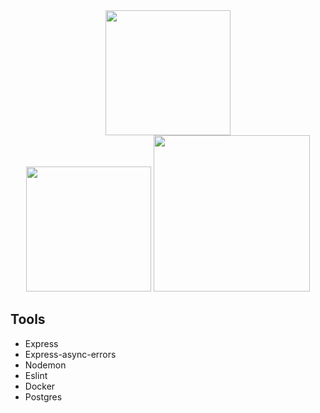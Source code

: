 <div align="center" justify="center">
<img src="https://upload.wikimedia.org/wikipedia/commons/thumb/d/d9/Node.js_logo.svg/1200px-Node.js_logo.svg.png" width="200">
</div>

<div align="center" justify="center">
    <img src="https://www.bacula.lat/wp-content/uploads/2019/05/postgresql-logo.png"width="200">
    <img src="https://www.mundodocker.com.br/wp-content/uploads/2015/06/docker_facebook_share.png" width="250">
</div>

## Tools

- Express
- Express-async-errors
- Nodemon
- Eslint
- Docker
- Postgres